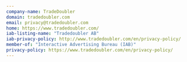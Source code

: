 ```yaml
---
company-name: TradeDoubler
domain: tradedoubler.com
email: privacy@tradedoubler.com
home: https://www.tradedoubler.com/
iab-listing-name: "Tradedoubler AB"
iab-privacy-policy: http://www.tradedoubler.com/en/privacy-policy/
member-of: "Interactive Advertising Bureau (IAB)"
privacy-policy: https://www.tradedoubler.com/en/privacy-policy/
---
```




